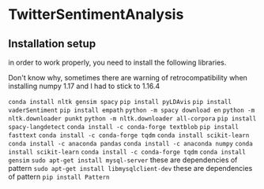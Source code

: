 # TwitterSentimentAnalysis

## Installation setup
in order to work properly, you need to install the following libraries.

Don't know why, sometimes there are warning of retrocompatibility when installing numpy 1.17
and I had to stick to 1.16.4

`conda install nltk gensim spacy`
`pip install pyLDAvis`
`pip install vaderSentiment`
`pip install empath`
`python -m spacy download en`
`python -m nltk.downloader punkt`
`python -m nltk.downloader all-corpora`
`pip install spacy-langdetect`
`conda install -c conda-forge textblob`
`pip install fasttext`
`conda install -c conda-forge tqdm`
`conda install scikit-learn`
`conda install -c anaconda pandas`
`conda install -c anaconda numpy`
`conda install scikit-learn`
`conda install -c conda-forge tqdm`
`conda install gensim`
`sudo apt-get install mysql-server`   these are dependencies of pattern
`sudo apt-get install libmysqlclient-dev`   these are dependencies of pattern
`pip install Pattern`


